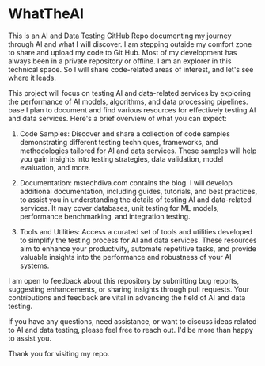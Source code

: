 # WhatTheAI
This is an AI and Data Testing GitHub Repo documenting my journey through AI and what I will discover. I am stepping outside my comfort zone to share and upload my code to Git Hub. Most of my development has always been in a private repository or offline. I am an explorer in this technical space. So I will share code-related areas of interest, and let's see where it leads.

This project will focus on testing AI and data-related services by exploring the performance of AI models, algorithms, and data processing pipelines.
base
I plan to document and find various resources for effectively testing AI and data services. Here's a brief overview of what you can expect:

1. Code Samples: Discover and share a collection of code samples demonstrating different testing techniques, frameworks, and methodologies tailored for AI and data services. These samples will help you gain insights into testing strategies, data validation, model evaluation, and more.

2. Documentation: mstechdiva.com contains the blog. I will develop additional documentation, including guides, tutorials, and best practices, to assist you in understanding the details of testing AI and data-related services. It may cover databases, unit testing for ML models, performance benchmarking, and integration testing.

3. Tools and Utilities: Access a curated set of tools and utilities developed to simplify the testing process for AI and data services. These resources aim to enhance your productivity, automate repetitive tasks, and provide valuable insights into the performance and robustness of your AI systems.

I am open to feedback about this repository by submitting bug reports, suggesting enhancements, or sharing insights through pull requests. Your contributions and feedback are vital in advancing the field of AI and data testing.

If you have any questions, need assistance, or want to discuss ideas related to AI and data testing, please feel free to reach out. I'd be more than happy to assist you.

Thank you for visiting my repo.
